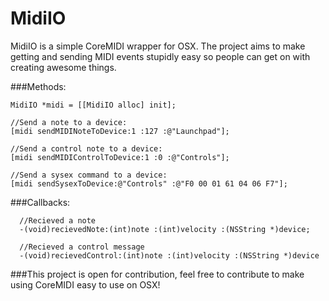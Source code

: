 MidiIO
======

MidiIO is a simple CoreMIDI wrapper for OSX. 
The project aims to make getting and sending MIDI events stupidly easy so people can get on with creating awesome things.

###Methods:
  
    MidiIO *midi = [[MidiIO alloc] init];
    
    //Send a note to a device:
    [midi sendMIDINoteToDevice:1 :127 :@"Launchpad"];
     
    //Send a control note to a device:
    [midi sendMIDIControlToDevice:1 :0 :@"Controls"];
    
    //Send a sysex command to a device:
    [midi sendSysexToDevice:@"Controls" :@"F0 00 01 61 04 06 F7"];
      
      
###Callbacks:
      
      //Recieved a note
      -(void)recievedNote:(int)note :(int)velocity :(NSString *)device;
    
      //Recieved a control message
      -(void)recievedControl:(int)note :(int)velocity :(NSString *)device



###This project is open for contribution, feel free to contribute to make using CoreMIDI easy to use on OSX!

